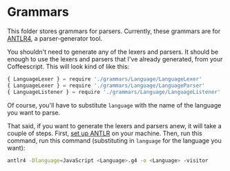 # Grammars

This folder stores grammars for parsers.  Currently, these
grammars are for [ANTLR4](https://github.com/antlr/antlr4),
a parser-generator tool.

You shouldn't need to generate any of the lexers and
parsers.  It should be enough to use the lexers and parsers
that I've already generated, from your Coffeescript.  This
will look kind of like this:

```javascript
{ LanguageLexer } = require './grammars/Language/LanguageLexer'
{ LanguageLexer } = require './grammars/Language/LanguageParser'
{ LanguageListener } = require './grammars/Language/LanguageListener'
```

Of course, you'll have to substitute `language` with the
name of the language you want to parse.

That said, if you want to generate the lexers and parsers
anew, it will take a couple of steps.  First, [set up
ANTLR](https://github.com/antlr/antlr4/blob/master/doc/getting-started.md)
on your machine.  Then, run this command, run this command
(substituting in `language` for the language you want):

```bash
antlr4 -Dlanguage=JavaScript <Language>.g4 -o <Language> -visitor
```
